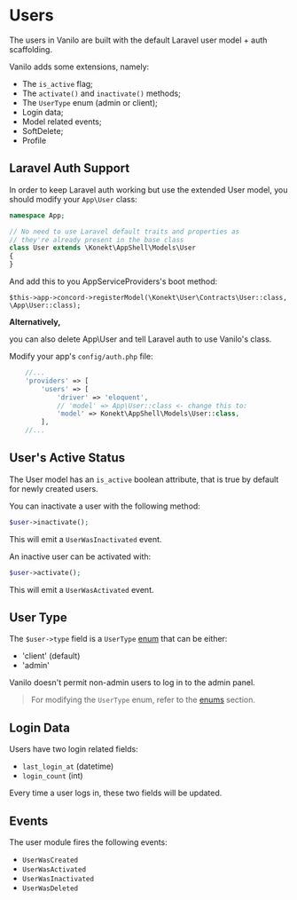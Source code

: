 # Users

The users in Vanilo are built with the default Laravel user model + auth
scaffolding.

Vanilo adds some extensions, namely:

- The `is_active` flag;
- The `activate()` and `inactivate()` methods;
- The `UserType` enum (admin or client);
- Login data;
- Model related events;
- SoftDelete;
- Profile

## Laravel Auth Support

In order to keep Laravel auth working but use the extended User model,
you should modify your `App\User` class:

```php
namespace App;

// No need to use Laravel default traits and properties as
// they're already present in the base class
class User extends \Konekt\AppShell\Models\User
{
}
```

And add this to you AppServiceProviders's boot method:

`$this->app->concord->registerModel(\Konekt\User\Contracts\User::class,
\App\User::class);`

**Alternatively,**

you can also delete App\User and tell Laravel auth to use Vanilo's class.

Modify your app's `config/auth.php` file:

```php
    //...
    'providers' => [
        'users' => [
            'driver' => 'eloquent',
            // 'model' => App\User::class <- change this to:
            'model' => Konekt\AppShell\Models\User::class,
        ],
    //...
```

## User's Active Status

The User model has an `is_active` boolean attribute, that is true by
default for newly created users.

You can inactivate a user with the following method:

```php
$user->inactivate();
```

This will emit a `UserWasInactivated` event.

An inactive user can be activated with:

```php
$user->activate();
```

This will emit a `UserWasActivated` event.

## User Type

The `$user->type` field is a `UserType` [enum](enums.md) that can be
either:

- 'client' (default)
- 'admin'

Vanilo doesn't permit non-admin users to log in to the admin panel.

> For modifying the `UserType` enum, refer to the [enums](enums.md) section.

## Login Data

Users have two login related fields:

- `last_login_at` (datetime)
- `login_count` (int)

Every time a user logs in, these two fields will be updated.

## Events

The user module fires the following events:

- `UserWasCreated`
- `UserWasActivated`
- `UserWasInactivated`
- `UserWasDeleted`

